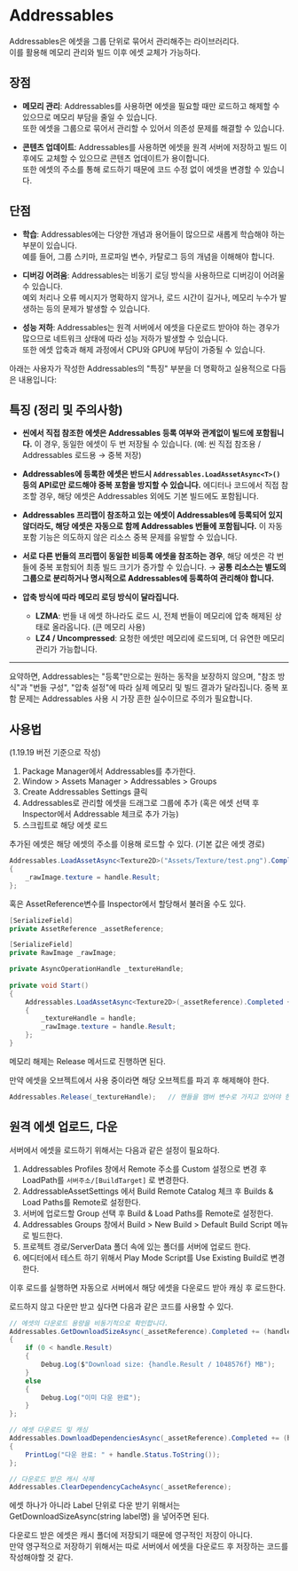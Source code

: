 # Addressables
Addressables은 에셋을 그룹 단위로 묶어서 관리해주는 라이브러리다.  
이를 활용해 메모리 관리와 빌드 이후 에셋 교체가 가능하다.

## 장점

- **메모리 관리**: Addressables를 사용하면 에셋을 필요할 때만 로드하고 해제할 수 있으므로 메모리 부담을 줄일 수 있습니다.  
또한 에셋을 그룹으로 묶어서 관리할 수 있어서 의존성 문제를 해결할 수 있습니다.

- **콘텐츠 업데이트**: Addressables를 사용하면 에셋을 원격 서버에 저장하고 빌드 이후에도 교체할 수 있으므로 콘텐츠 업데이트가 용이합니다.  
또한 에셋의 주소를 통해 로드하기 때문에 코드 수정 없이 에셋을 변경할 수 있습니다.

## 단점

- **학습**: Addressables에는 다양한 개념과 용어들이 많으므로 새롭게 학습해야 하는 부분이 있습니다.  
예를 들어, 그룹 스키마, 프로파일 변수, 카탈로그 등의 개념을 이해해야 합니다.

- **디버깅 어려움**: Addressables는 비동기 로딩 방식을 사용하므로 디버깅이 어려울 수 있습니다.  
예외 처리나 오류 메시지가 명확하지 않거나, 로드 시간이 길거나, 메모리 누수가 발생하는 등의 문제가 발생할 수 있습니다.

- **성능 저하**: Addressables는 원격 서버에서 에셋을 다운로드 받아야 하는 경우가 많으므로 네트워크 상태에 따라 성능 저하가 발생할 수 있습니다.  
또한 에셋 압축과 해제 과정에서 CPU와 GPU에 부담이 가중될 수 있습니다.

아래는 사용자가 작성한 Addressables의 "특징" 부분을 더 명확하고 실용적으로 다듬은 내용입니다:

## 특징 (정리 및 주의사항)

* **씬에서 직접 참조한 에셋은 Addressables 등록 여부와 관계없이 빌드에 포함됩니다.**
  이 경우, 동일한 에셋이 두 번 저장될 수 있습니다.
  (예: 씬 직접 참조용 / Addressables 로드용 → 중복 저장)

* **Addressables에 등록한 에셋은 반드시 `Addressables.LoadAssetAsync<T>()` 등의 API로만 로드해야 중복 포함을 방지할 수 있습니다.**
  에디터나 코드에서 직접 참조할 경우, 해당 에셋은 Addressables 외에도 기본 빌드에도 포함됩니다.

* **Addressables 프리팹이 참조하고 있는 에셋이 Addressables에 등록되어 있지 않더라도, 해당 에셋은 자동으로 함께 Addressables 번들에 포함됩니다.**
  이 자동 포함 기능은 의도하지 않은 리소스 중복 문제를 유발할 수 있습니다.

* **서로 다른 번들의 프리팹이 동일한 비등록 에셋을 참조하는 경우**,
  해당 에셋은 각 번들에 중복 포함되어 최종 빌드 크기가 증가할 수 있습니다.
  → **공통 리소스는 별도의 그룹으로 분리하거나 명시적으로 Addressables에 등록하여 관리해야 합니다.**

* **압축 방식에 따라 메모리 로딩 방식이 달라집니다.**

  * **LZMA**: 번들 내 에셋 하나라도 로드 시, 전체 번들이 메모리에 압축 해제된 상태로 올라옵니다. (큰 메모리 사용)
  * **LZ4 / Uncompressed**: 요청한 에셋만 메모리에 로드되며, 더 유연한 메모리 관리가 가능합니다.

---

요약하면, Addressables는 "등록"만으로는 원하는 동작을 보장하지 않으며, "참조 방식"과 "번들 구성", "압축 설정"에 따라 실제 메모리 및 빌드 결과가 달라집니다. 중복 포함 문제는 Addressables 사용 시 가장 흔한 실수이므로 주의가 필요합니다.

## 사용법
(1.19.19 버전 기준으로 작성)
1. Package Manager에서 Addressables를 추가한다.
2. Window > Assets Manager > Addressables > Groups
3. Create Addressables Settings 클릭
4. Addressables로 관리할 에셋을 드래그로 그룹에 추가 (혹은 에셋 선택 후 Inspector에서 Addressable 체크로 추가 가능)
5. 스크립트로 해당 에셋 로드

추가된 에셋은 해당 에셋의 주소를 이용해 로드할 수 있다. (기본 값은 에셋 경로)
``` c#
Addressables.LoadAssetAsync<Texture2D>("Assets/Texture/test.png").Completed += (handle) =>
{
    _rawImage.texture = handle.Result;
};
```

혹은 AssetReference변수를 Inspector에서 할당해서 불러올 수도 있다.
``` c#
[SerializeField]
private AssetReference _assetReference;

[SerializeField]
private RawImage _rawImage;

private AsyncOperationHandle _textureHandle;
    
private void Start()
{
    Addressables.LoadAssetAsync<Texture2D>(_assetReference).Completed += (handle) =>
    {
        _textureHandle = handle;
        _rawImage.texture = handle.Result;
    };
}
```

메모리 해제는 Release 메서드로 진행하면 된다.

만약 에셋을 오브젝트에서 사용 중이라면 해당 오브젝트를 파괴 후 해제해야 한다.
``` c#
Addressables.Release(_textureHandle);   // 핸들을 맴버 변수로 가지고 있어야 한다.
```

## 원격 에셋 업로드, 다운
서버에서 에셋을 로드하기 위해서는 다음과 같은 설정이 필요하다.
1. Addressables Profiles 창에서 Remote 주소를 Custom 설정으로 변경 후 LoadPath를 `서버주소/[BuildTarget]` 로 변경한다.
2. AddressableAssetSettings 에서 Build Remote Catalog 체크 후 Builds & Load Paths를 Remote로 설정한다.
3. 서버에 업로드할 Group 선택 후 Build & Load Paths를 Remote로 설정한다.
4. Addressables Groups 창에서 Build > New Build > Default Build Script 메뉴로 빌드한다.
5. 프로젝트 경로/ServerData 폴더 속에 있는 폴더를 서버에 업로드 한다.
6. 에디터에서 테스트 하기 위해서 Play Mode Script를 Use Existing Build로 변경한다.

이후 로드를 실행하면 자동으로 서버에서 해당 에셋을 다운로드 받아 캐싱 후 로드한다.

로드하지 않고 다운만 받고 싶다면 다음과 같은 코드를 사용할 수 있다.
``` c#
// 에셋의 다운로드 용량을 비동기적으로 확인합니다.
Addressables.GetDownloadSizeAsync(_assetReference).Completed += (handle) =>
{
    if (0 < handle.Result)
    {
        Debug.Log($"Download size: {handle.Result / 1048576f} MB");
    }
    else
    {
        Debug.Log("이미 다운 완료");
    }
};

// 에셋 다운로드 및 캐싱
Addressables.DownloadDependenciesAsync(_assetReference).Completed += (handle) =>
{
    PrintLog("다운 완료: " + handle.Status.ToString());
};

// 다운로드 받은 캐시 삭제
Addressables.ClearDependencyCacheAsync(_assetReference);
```
에셋 하나가 아니라 Label 단위로 다운 받기 위해서는 GetDownloadSizeAsync(string label명) 을 넣어주면 된다.

다운로드 받은 에셋은 캐시 폴더에 저장되기 때문에 영구적인 저장이 아니다.  
만약 영구적으로 저장하기 위해서는 따로 서버에서 에셋을 다운로드 후 저장하는 코드를 작성해야할 것 같다.
